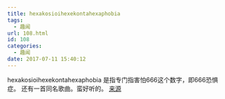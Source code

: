 ```yaml
---
title: hexakosioihexekontahexaphobia
tags:
  - 趣闻
url: 108.html
id: 108
categories:
  - 趣闻
date: 2017-07-11 15:40:12
---
```


hexakosioihexekontahexaphobia 是指专门指害怕666这个数字，即666恐惧症。 还有一首同名歌曲。蛮好听的。 [来源](http://www.niubb.net/a/20160828/308224.html)
